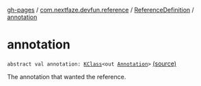 [gh-pages](../../index.md) / [com.nextfaze.devfun.reference](../index.md) / [ReferenceDefinition](index.md) / [annotation](./annotation.md)

# annotation

`abstract val annotation: `[`KClass`](https://kotlinlang.org/api/latest/jvm/stdlib/kotlin.reflect/-k-class/index.html)`<out `[`Annotation`](https://kotlinlang.org/api/latest/jvm/stdlib/kotlin/-annotation/index.html)`>` [(source)](https://github.com/NextFaze/dev-fun/tree/master/devfun-annotations/src/main/java/com/nextfaze/devfun/reference/ReferenceDefinitions.kt#L24)

The annotation that wanted the reference.

